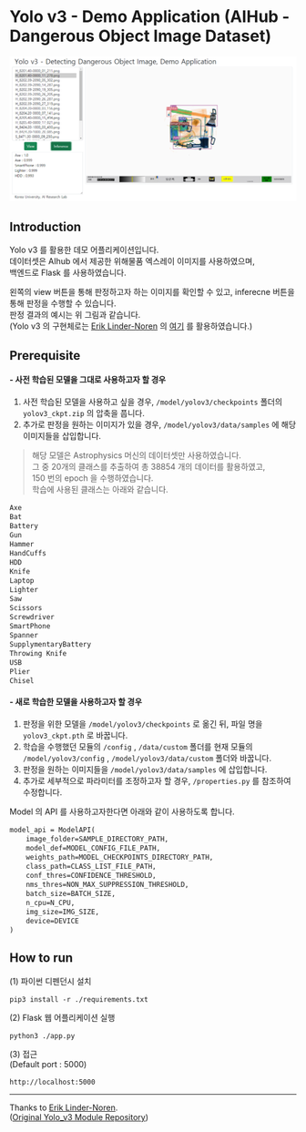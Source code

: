 # Yolo v3 - Demo Application (AIHub - Dangerous Object Image Dataset)

![demo_application](https://github.com/ByeongGil-Jung/Yolo_v3-Dangerous-Object-Image-Demo-Application/blob/master/github/img/thumbnail.png)

## Introduction
Yolo v3 를 활용한 데모 어플리케이션입니다.  
데이터셋은 AIhub 에서 제공한 위해물품 엑스레이 이미지를 사용하였으며,  
백엔드로 Flask 를 사용하였습니다.  
  
왼쪽의 view 버튼을 통해 판정하고자 하는 이미지를 확인할 수 있고, inferecne 버튼을 통해 판정을 수행할 수 있습니다.  
판정 결과의 예시는 위 그림과 같습니다.  
(Yolo v3 의 구현체로는 [Erik Linder-Noren](https://github.com/eriklindernoren) 의  [여기](https://github.com/eriklindernoren/PyTorch-YOLOv3) 를 활용하였습니다.)

## Prerequisite
#### - 사전 학습된 모델을 그대로 사용하고자 할 경우
1. 사전 학습된 모델을 사용하고 싶을 경우, `/model/yolov3/checkpoints` 폴더의 `yolov3_ckpt.zip` 의 압축을 풉니다.
2. 추가로 판정을 원하는 이미지가 있을 경우, `/model/yolov3/data/samples` 에 해당 이미지들을 삽입합니다.  

> 해당 모델은 Astrophysics 머신의 데이터셋만 사용하였습니다.  
> 그 중 20개의 클래스를 추출하여 총 38854 개의 데이터를 활용하였고,  
> 150 번의 epoch 을 수행하였습니다.  
> 학습에 사용된 클래스는 아래와 같습니다.
```
Axe
Bat
Battery
Gun
Hammer
HandCuffs
HDD
Knife
Laptop
Lighter
Saw
Scissors
Screwdriver
SmartPhone
Spanner
SupplymentaryBattery
Throwing Knife
USB
Plier
Chisel
```

#### - 새로 학습한 모델을 사용하고자 할 경우
1. 판정을 위한 모델을 `/model/yolov3/checkpoints` 로 옮긴 뒤, 파일 명을 `yolov3_ckpt.pth` 로 바꿉니다.
2. 학습을 수행했던 모듈의 `/config` , `/data/custom` 폴더를 현재 모듈의 `/model/yolov3/config` , `/model/yolov3/data/custom` 폴더와 바꿉니다.
3. 판정을 원하는 이미지들을 `/model/yolov3/data/samples` 에 삽입합니다.
4. 추가로 세부적으로 파라미터를 조정하고자 할 경우, `/properties.py` 를 참조하여 수정합니다.

Model 의 API 를 사용하고자한다면 아래와 같이 사용하도록 합니다.
```
model_api = ModelAPI(
    image_folder=SAMPLE_DIRECTORY_PATH,
    model_def=MODEL_CONFIG_FILE_PATH,
    weights_path=MODEL_CHECKPOINTS_DIRECTORY_PATH,
    class_path=CLASS_LIST_FILE_PATH,
    conf_thres=CONFIDENCE_THRESHOLD,
    nms_thres=NON_MAX_SUPPRESSION_THRESHOLD,
    batch_size=BATCH_SIZE,
    n_cpu=N_CPU,
    img_size=IMG_SIZE,
    device=DEVICE
)
```

## How to run
(1) 파이썬 디펜던시 설치
```
pip3 install -r ./requirements.txt
```
(2) Flask 웹 어플리케이션 실행
```
python3 ./app.py
```
(3) 접근  
(Default port : 5000)
```
http://localhost:5000
```

---
Thanks to [Erik Linder-Noren](https://github.com/eriklindernoren).  
([Original Yolo_v3 Module Repository](https://github.com/eriklindernoren/PyTorch-YOLOv3))
